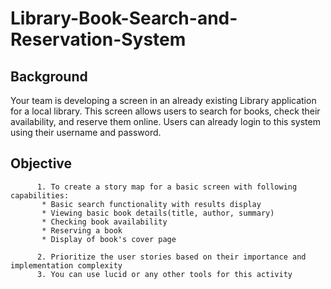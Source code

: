 # Library-Book-Search-and-Reservation-System

## Background
Your team is developing a screen in an already existing Library application for a local library. This screen allows users to search for books, check their availability, and reserve them online. 
Users can already login to this system using their username and password. 

## Objective
          1. To create a story map for a basic screen with following capabilities:
           * Basic search functionality with results display
           * Viewing basic book details(title, author, summary)
           * Checking book availability
           * Reserving a book
           * Display of book's cover page
           
          2. Prioritize the user stories based on their importance and implementation complexity
          3. You can use lucid or any other tools for this activity
     
